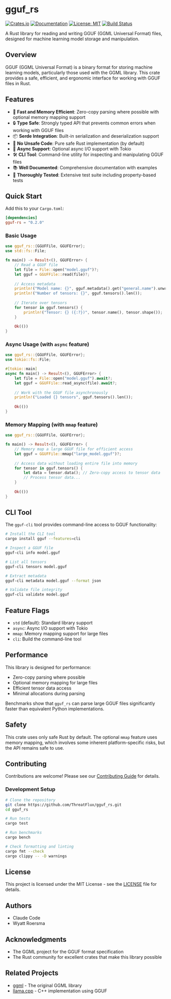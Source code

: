 # gguf_rs

[![Crates.io](https://img.shields.io/crates/v/gguf-rs.svg)](https://crates.io/crates/gguf-rs)
[![Documentation](https://docs.rs/gguf-rs/badge.svg)](https://docs.rs/gguf-rs)
[![License: MIT](https://img.shields.io/badge/License-MIT-yellow.svg)](https://opensource.org/licenses/MIT)
[![Build Status](https://github.com/ThreatFlux/gguf_rs/workflows/CI/badge.svg)](https://github.com/ThreatFlux/gguf_rs/actions)

A Rust library for reading and writing GGUF (GGML Universal Format) files, designed for machine learning model storage and manipulation.

## Overview

GGUF (GGML Universal Format) is a binary format for storing machine learning models, particularly those used with the GGML library. This crate provides a safe, efficient, and ergonomic interface for working with GGUF files in Rust.

## Features

- 🚀 **Fast and Memory Efficient**: Zero-copy parsing where possible with optional memory mapping support
- 🔒 **Type Safe**: Strongly typed API that prevents common errors when working with GGUF files
- 📦 **Serde Integration**: Built-in serialization and deserialization support
- 🎯 **No Unsafe Code**: Pure safe Rust implementation (by default)
- 🔄 **Async Support**: Optional async I/O support with Tokio
- 🛠️ **CLI Tool**: Command-line utility for inspecting and manipulating GGUF files
- 📚 **Well Documented**: Comprehensive documentation with examples
- 🧪 **Thoroughly Tested**: Extensive test suite including property-based tests

## Quick Start

Add this to your `Cargo.toml`:

```toml
[dependencies]
gguf-rs = "0.2.0"
```

### Basic Usage

```rust
use gguf_rs::{GGUFFile, GGUFError};
use std::fs::File;

fn main() -> Result<(), GGUFError> {
    // Read a GGUF file
    let file = File::open("model.gguf")?;
    let gguf = GGUFFile::read(file)?;
    
    // Access metadata
    println!("Model name: {}", gguf.metadata().get("general.name").unwrap());
    println!("Number of tensors: {}", gguf.tensors().len());
    
    // Iterate over tensors
    for tensor in gguf.tensors() {
        println!("Tensor: {} ({:?})", tensor.name(), tensor.shape());
    }
    
    Ok(())
}
```

### Async Usage (with `async` feature)

```rust
use gguf_rs::{GGUFFile, GGUFError};
use tokio::fs::File;

#[tokio::main]
async fn main() -> Result<(), GGUFError> {
    let file = File::open("model.gguf").await?;
    let gguf = GGUFFile::read_async(file).await?;
    
    // Work with the GGUF file asynchronously
    println!("Loaded {} tensors", gguf.tensors().len());
    
    Ok(())
}
```

### Memory Mapping (with `mmap` feature)

```rust
use gguf_rs::{GGUFFile, GGUFError};

fn main() -> Result<(), GGUFError> {
    // Memory map a large GGUF file for efficient access
    let gguf = GGUFFile::mmap("large_model.gguf")?;
    
    // Access data without loading entire file into memory
    for tensor in gguf.tensors() {
        let data = tensor.data(); // Zero-copy access to tensor data
        // Process tensor data...
    }
    
    Ok(())
}
```

## CLI Tool

The `gguf-cli` tool provides command-line access to GGUF functionality:

```bash
# Install the CLI tool
cargo install gguf --features=cli

# Inspect a GGUF file
gguf-cli info model.gguf

# List all tensors
gguf-cli tensors model.gguf

# Extract metadata
gguf-cli metadata model.gguf --format json

# Validate file integrity
gguf-cli validate model.gguf
```

## Feature Flags

- `std` (default): Standard library support
- `async`: Async I/O support with Tokio
- `mmap`: Memory mapping support for large files
- `cli`: Build the command-line tool

## Performance

This library is designed for performance:

- Zero-copy parsing where possible
- Optional memory mapping for large files
- Efficient tensor data access
- Minimal allocations during parsing

Benchmarks show that `gguf_rs` can parse large GGUF files significantly faster than equivalent Python implementations.

## Safety

This crate uses only safe Rust by default. The optional `mmap` feature uses memory mapping, which involves some inherent platform-specific risks, but the API remains safe to use.

## Contributing

Contributions are welcome! Please see our [Contributing Guide](CONTRIBUTING.md) for details.

### Development Setup

```bash
# Clone the repository
git clone https://github.com/ThreatFlux/gguf_rs.git
cd gguf_rs

# Run tests
cargo test

# Run benchmarks
cargo bench

# Check formatting and linting
cargo fmt --check
cargo clippy -- -D warnings
```

## License

This project is licensed under the MIT License - see the [LICENSE](LICENSE) file for details.

## Authors

- Claude Code
- Wyatt Roersma

## Acknowledgments

- The GGML project for the GGUF format specification
- The Rust community for excellent crates that make this library possible

## Related Projects

- [ggml](https://github.com/ggerganov/ggml) - The original GGML library
- [llama.cpp](https://github.com/ggerganov/llama.cpp) - C++ implementation using GGUF